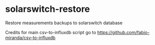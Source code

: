 # solarswitch-restore
Restore measurements backups to solarswitch database

Credits for main csv-to-influxdb script go to https://github.com/fabio-miranda/csv-to-influxdb
